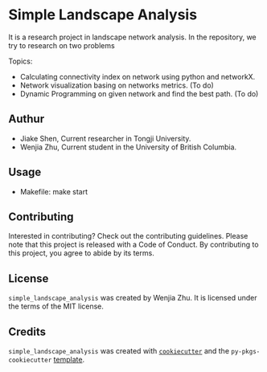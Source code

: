 # Simple Landscape Analysis

It is a research project in landscape network analysis. In the repository, we try to research on two problems

Topics:

- Calculating connectivity index on network using python and networkX.
- Network visualization basing on networks metrics. (To do)
- Dynamic Programming on given network and find the best path. (To do)

## Authur

- Jiake Shen, Current researcher in Tongji University.
- Wenjia Zhu, Current student in the University of British Columbia.

## Usage
  - Makefile: make start

## Contributing

Interested in contributing? Check out the contributing guidelines. Please note that this project is released with a Code of Conduct. By contributing to this project, you agree to abide by its terms.

## License

`simple_landscape_analysis` was created by Wenjia Zhu. It is licensed under the terms of the MIT license.

## Credits

`simple_landscape_analysis` was created with [`cookiecutter`](https://cookiecutter.readthedocs.io/en/latest/) and the `py-pkgs-cookiecutter` [template](https://github.com/py-pkgs/py-pkgs-cookiecutter).
